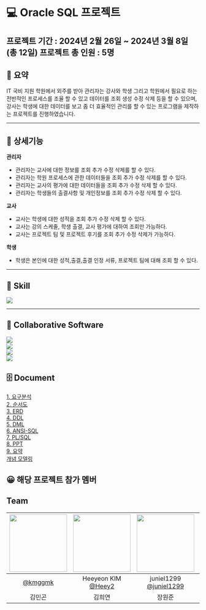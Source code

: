 

# 💻 Oracle SQL 프로젝트
프로젝트 기간 : 2024년 2월 26일 ~ 2024년 3월 8일 (총 12일)
프로젝트 총 인원 : 5명
---				
## 📝 요약
IT 국비 지원 학원에서 외주를 받아 관리자는 강사와 학생 그리고 학원에서 필요로 하는 전반적인 프로세스를 조율 할 수 있고 데이터를 조회 생성 수정 삭제 등을 할 수 있으며, 강사는 학생에 대한 데이터를 보고 좀 더 효율적인 관리를 할 수 있는 프로그램을 제작하는 프로젝트를 진행하였습니다.

---

## :pushpin: 상세기능
<b> 관리자 </b>
- 관리자는 교사에 대한 정보를 조회 추가 수정 삭제를 할 수 있다.
- 관리자는 학원 프로세스에 관한 데이터들을 조회 추가 수정 삭제를 할 수 있다.
- 관리자는 교사의 평가에 대한 데이터들을 조회 추가 수정 삭제 할 수 있다.
- 관리자는 학생들의 출결사항 및 개인정보를 조회 추가 수정 삭제 할 수 있다.

<b> 교사 </b>
- 교사는 학생에 대한 성적을 조회 추가 수정 삭제 할 수 있다.
- 교사는 강의 스케줄, 학생 출결, 교사 평가에 대하여 조회만 가능하다.
- 교사는 프로젝트 팀 및 프로젝트 후기를 조회 추가 수정 삭제가 가능하다.

<b> 학생 </b>
- 학생은 본인에 대한 성적,출결,출결 인정 서류, 프로젝트 팀에 대해 조회 할 수 있다.


---

<h2>  📕 Skill </h2> 
<img src="https://img.shields.io/badge/oracle-F80000?style=flat&logo=oracle&logoColor=white"/> <br/>

---

## 📂 Collaborative Software <br/>
<img src="https://img.shields.io/badge/github-181717?style=for-the-badge&logo=github&logoColor=white">   <br/> 
<img src="https://img.shields.io/badge/canva-00C4CC?style=for-the-badge&logo=canva&logoColor=white">   <br/> 
<img src="https://img.shields.io/badge/googledocs-4285F4?style=for-the-badge&logo=googledocs&logoColor=white">  <br/> 
<img src="https://img.shields.io/badge/discord-5865F2?style=for-the-badge&logo=discord&logoColor=white"> <br/>
  
## 🗄 Document <br/>
<div><a href="https://github.com/juniel1299/OracleProject/tree/main/4%EC%A1%B0%20db%ED%94%84%EB%A1%9C%EC%A0%9D%ED%8A%B8%20%EB%AC%B8%EC%84%9C%20%EB%AA%A8%EC%9D%8C/1.%20%EC%9A%94%EA%B5%AC%EB%B6%84%EC%84%9D%EC%84%9C">1. 요구분석</a> </div>

<div><a href="https://github.com/juniel1299/OracleProject/tree/main/4%EC%A1%B0%20db%ED%94%84%EB%A1%9C%EC%A0%9D%ED%8A%B8%20%EB%AC%B8%EC%84%9C%20%EB%AA%A8%EC%9D%8C/2.%20%EC%88%9C%EC%84%9C%EB%8F%84">2. 순서도 </a> </div>

<div><a href="https://github.com/juniel1299/OracleProject/tree/main/4%EC%A1%B0%20db%ED%94%84%EB%A1%9C%EC%A0%9D%ED%8A%B8%20%EB%AC%B8%EC%84%9C%20%EB%AA%A8%EC%9D%8C/3.%20ERD">3. ERD </a> </div>

<div> <a href="https://github.com/juniel1299/OracleProject/tree/main/4%EC%A1%B0%20db%ED%94%84%EB%A1%9C%EC%A0%9D%ED%8A%B8%20%EB%AC%B8%EC%84%9C%20%EB%AA%A8%EC%9D%8C/4.%20%ED%85%8C%EC%9D%B4%EB%B8%94%20%EC%A0%95%EC%9D%98%EC%84%9C(DDL)">4. DDL </a> </div>

<div> <a href="https://github.com/juniel1299/OracleProject/tree/main/4%EC%A1%B0%20db%ED%94%84%EB%A1%9C%EC%A0%9D%ED%8A%B8%20%EB%AC%B8%EC%84%9C%20%EB%AA%A8%EC%9D%8C/5.%20%EB%8D%B0%EC%9D%B4%ED%84%B0%20%EC%A0%95%EC%9D%98%EC%84%9C(DML)">5. DML </a> </div>

<div> <a href="https://github.com/juniel1299/OracleProject/tree/main/4%EC%A1%B0%20db%ED%94%84%EB%A1%9C%EC%A0%9D%ED%8A%B8%20%EB%AC%B8%EC%84%9C%20%EB%AA%A8%EC%9D%8C/6.%20%EC%BF%BC%EB%A6%AC%EB%AC%B8%20%EC%A0%95%EC%9D%98%EC%84%9C(ANSI-SQL)">6. ANSI-SQL </a> </div>

<div> <a href="https://github.com/juniel1299/OracleProject/tree/main/4%EC%A1%B0%20db%ED%94%84%EB%A1%9C%EC%A0%9D%ED%8A%B8%20%EB%AC%B8%EC%84%9C%20%EB%AA%A8%EC%9D%8C/7.%20%EC%98%A4%EB%B8%8C%EC%A0%9D%ED%8A%B8%20%EC%8A%A4%ED%81%AC%EB%A6%BD%ED%8A%B8(PLSQL)"> 7. PL/SQL </a> </div>

<div> <a href="https://github.com/juniel1299/OracleProject/tree/main/4%EC%A1%B0%20db%ED%94%84%EB%A1%9C%EC%A0%9D%ED%8A%B8%20%EB%AC%B8%EC%84%9C%20%EB%AA%A8%EC%9D%8C/8.%20PPT"> 8. PPT </a> </div>

<div> <a href="https://github.com/juniel1299/OracleProject/tree/main/4%EC%A1%B0%20db%ED%94%84%EB%A1%9C%EC%A0%9D%ED%8A%B8%20%EB%AC%B8%EC%84%9C%20%EB%AA%A8%EC%9D%8C/9.%20%EC%B5%9C%EC%A2%85%20%EC%9A%94%EC%95%BD%EB%B3%B8"> 9. 요약 </a> </div>

<div> <a href="https://github.com/juniel1299/OracleProject/blob/main/4%EC%A1%B0%20db%ED%94%84%EB%A1%9C%EC%A0%9D%ED%8A%B8%20%EB%AC%B8%EC%84%9C%20%EB%AA%A8%EC%9D%8C/4.%20%ED%85%8C%EC%9D%B4%EB%B8%94%20%EC%A0%95%EC%9D%98%EC%84%9C(DDL)/4%EC%A1%B0%20%EA%B0%9C%EB%85%90%EB%AA%A8%EB%8D%B8%EB%A7%81.jpg"> 개념 모델링 </a></div>


## 😀  해당 프로젝트 참가 멤버

## Team
|<img src="https://avatars.githubusercontent.com/u/127924216?v=4" width="150" height="150"/>|<img src="https://avatars.githubusercontent.com/u/155238712?v=4" width="150" height="150"/>|<img src="https://avatars.githubusercontent.com/u/62318700?v=4" width="150" height="150"/>|<img src="https://avatars.githubusercontent.com/u/157667022?v=4" width="150" height="150"/>|<img src="https://avatars.githubusercontent.com/u/128907052?v=4" width="150" height="150"/>|
|:-:|:-:|:-:|:-:|:-:|
|[@kmggmk](https://github.com/kmggmk)|Heeyeon KIM<br/>[@Heey2](https://github.com/Heey2)|juniel1299<br/>[@juniel1299](https://github.com/juniel1299)|[@wonhyuk21](https://github.com/wonhyuk21)|[@VVjD](https://github.com/VVjD)|
|김민곤|김희연|장원준|정원혁|정혜정|









</div>
	
